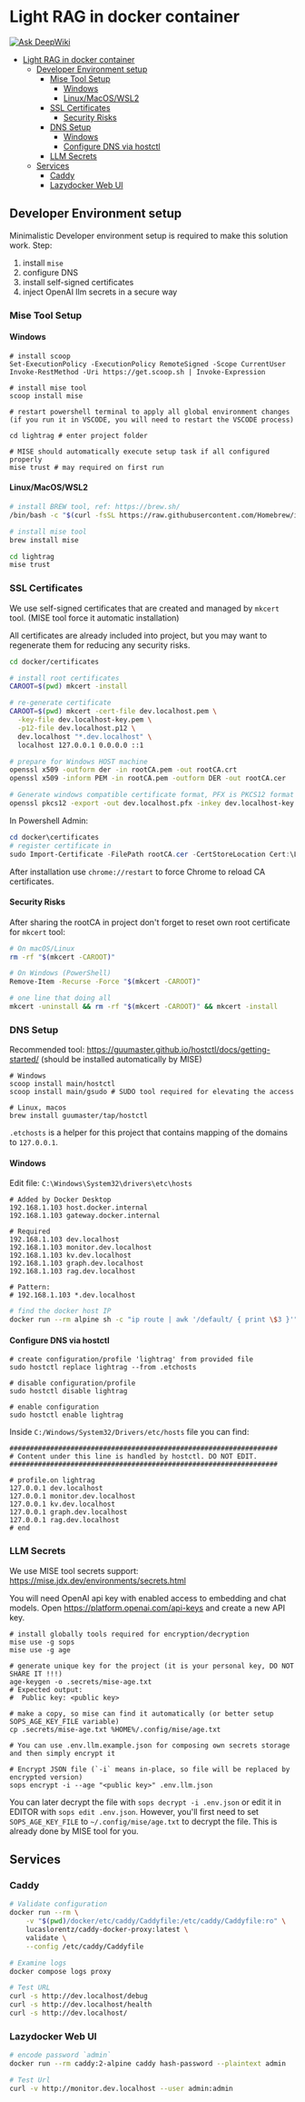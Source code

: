 # Light RAG in docker container

[![Ask DeepWiki](https://deepwiki.com/badge.svg)](https://deepwiki.com/OleksandrKucherenko/lightrag)

- [Light RAG in docker container](#light-rag-in-docker-container)
  - [Developer Environment setup](#developer-environment-setup)
    - [Mise Tool Setup](#mise-tool-setup)
      - [Windows](#windows)
      - [Linux/MacOS/WSL2](#linuxmacoswsl2)
    - [SSL Certificates](#ssl-certificates)
      - [Security Risks](#security-risks)
    - [DNS Setup](#dns-setup)
      - [Windows](#windows-1)
      - [Configure DNS via hostctl](#configure-dns-via-hostctl)
    - [LLM Secrets](#llm-secrets)
  - [Services](#services)
    - [Caddy](#caddy)
    - [Lazydocker Web UI](#lazydocker-web-ui)


## Developer Environment setup

Minimalistic Developer environment setup is required to make this solution work. Step:

1. install `mise`
2. configure DNS
3. install self-signed certificates
4. inject OpenAI llm secrets in a secure way

### Mise Tool Setup

#### Windows

```shell
# install scoop 
Set-ExecutionPolicy -ExecutionPolicy RemoteSigned -Scope CurrentUser
Invoke-RestMethod -Uri https://get.scoop.sh | Invoke-Expression

# install mise tool
scoop install mise

# restart powershell terminal to apply all global environment changes (if you run it in VSCODE, you will need to restart the VSCODE process)

cd lightrag # enter project folder 

# MISE should automatically execute setup task if all configured properly
mise trust # may required on first run
```

#### Linux/MacOS/WSL2

```bash
# install BREW tool, ref: https://brew.sh/
/bin/bash -c "$(curl -fsSL https://raw.githubusercontent.com/Homebrew/install/HEAD/install.sh)"

# install mise tool
brew install mise

cd lightrag
mise trust
```

### SSL Certificates

We use self-signed certificates that are created and managed by `mkcert` tool. (MISE tool force it automatic installation)

All certificates are already included into project, but you may want to regenerate them for reducing any security risks.

```bash
cd docker/certificates

# install root certificates
CAROOT=$(pwd) mkcert -install

# re-generate certificate 
CAROOT=$(pwd) mkcert -cert-file dev.localhost.pem \
  -key-file dev.localhost-key.pem \
  -p12-file dev.localhost.p12 \
  dev.localhost "*.dev.localhost" \
  localhost 127.0.0.1 0.0.0.0 ::1

# prepare for Windows HOST machine
openssl x509 -outform der -in rootCA.pem -out rootCA.crt
openssl x509 -inform PEM -in rootCA.pem -outform DER -out rootCA.cer

# Generate windows compatible certificate format, PFX is PKCS12 format
openssl pkcs12 -export -out dev.localhost.pfx -inkey dev.localhost-key.pem -in dev.localhost.pem -certfile rootCA.pem -passout "pass:"
```

In Powershell Admin:

```powershell
cd docker\certificates
# register certificate in 
sudo Import-Certificate -FilePath rootCA.cer -CertStoreLocation Cert:\LocalMachine\Root
```

After installation use `chrome://restart` to force Chrome to reload CA certificates.

#### Security Risks

After sharing the rootCA in project don't forget to reset own root certificate for `mkcert` tool:

```bash
# On macOS/Linux
rm -rf "$(mkcert -CAROOT)"

# On Windows (PowerShell)
Remove-Item -Recurse -Force "$(mkcert -CAROOT)"

# one line that doing all
mkcert -uninstall && rm -rf "$(mkcert -CAROOT)" && mkcert -install
```

### DNS Setup

Recommended tool: https://guumaster.github.io/hostctl/docs/getting-started/ (should be installed automatically by MISE)

```shell
# Windows
scoop install main/hostctl
scoop install main/gsudo # SUDO tool required for elevating the access

# Linux, macos
brew install guumaster/tap/hostctl
```

`.etchosts` is a helper for this project that contains mapping of the domains to `127.0.0.1`.

#### Windows

Edit file: `C:\Windows\System32\drivers\etc\hosts` 
```
# Added by Docker Desktop
192.168.1.103 host.docker.internal
192.168.1.103 gateway.docker.internal

# Required
192.168.1.103 dev.localhost
192.168.1.103 monitor.dev.localhost
192.168.1.103 kv.dev.localhost
192.168.1.103 graph.dev.localhost
192.168.1.103 rag.dev.localhost

# Pattern:
# 192.168.1.103 *.dev.localhost
```

```bash
# find the docker host IP
docker run --rm alpine sh -c "ip route | awk '/default/ { print \$3 }'"
```

#### Configure DNS via hostctl

```shell
# create configuration/profile 'lightrag' from provided file
sudo hostctl replace lightrag --from .etchosts

# disable configuration/profile
sudo hostctl disable lightrag

# enable configuration
sudo hostctl enable lightrag
```

Inside `C:/Windows/System32/Drivers/etc/hosts` file you can find:

```
##################################################################
# Content under this line is handled by hostctl. DO NOT EDIT.
##################################################################

# profile.on lightrag
127.0.0.1 dev.localhost
127.0.0.1 monitor.dev.localhost
127.0.0.1 kv.dev.localhost
127.0.0.1 graph.dev.localhost
127.0.0.1 rag.dev.localhost
# end
```

### LLM Secrets

We use MISE tool secrets support: https://mise.jdx.dev/environments/secrets.html

You will need OpenAI api key with enabled access to embedding and chat models. Open https://platform.openai.com/api-keys and create a new API key.

```shell
# install globally tools required for encryption/decryption
mise use -g sops
mise use -g age

# generate unique key for the project (it is your personal key, DO NOT SHARE IT !!!)
age-keygen -o .secrets/mise-age.txt
# Expected output:
#  Public key: <public key>

# make a copy, so mise can find it automatically (or better setup SOPS_AGE_KEY_FILE variable)
cp .secrets/mise-age.txt %HOME%/.config/mise/age.txt

# You can use .env.llm.example.json for composing own secrets storage and then simply encrypt it

# Encrypt JSON file (`-i` means in-place, so file will be replaced by encrypted version)
sops encrypt -i --age "<public key>" .env.llm.json

```

You can later decrypt the file with `sops decrypt -i .env.json` or edit it in EDITOR with `sops edit .env.json`. 
However, you'll first need to set `SOPS_AGE_KEY_FILE` to `~/.config/mise/age.txt` to decrypt the file.
This is already done by MISE tool for you.

## Services

### Caddy

```bash
# Validate configuration
docker run --rm \
    -v "$(pwd)/docker/etc/caddy/Caddyfile:/etc/caddy/Caddyfile:ro" \
    lucaslorentz/caddy-docker-proxy:latest \
    validate \
    --config /etc/caddy/Caddyfile

# Examine logs
docker compose logs proxy

# Test URL
curl -s http://dev.localhost/debug
curl -s http://dev.localhost/health
curl -s http://dev.localhost/
```

### Lazydocker Web UI

```bash
# encode password `admin`
docker run --rm caddy:2-alpine caddy hash-password --plaintext admin

# Test Url
curl -v http://monitor.dev.localhost --user admin:admin
 ```
